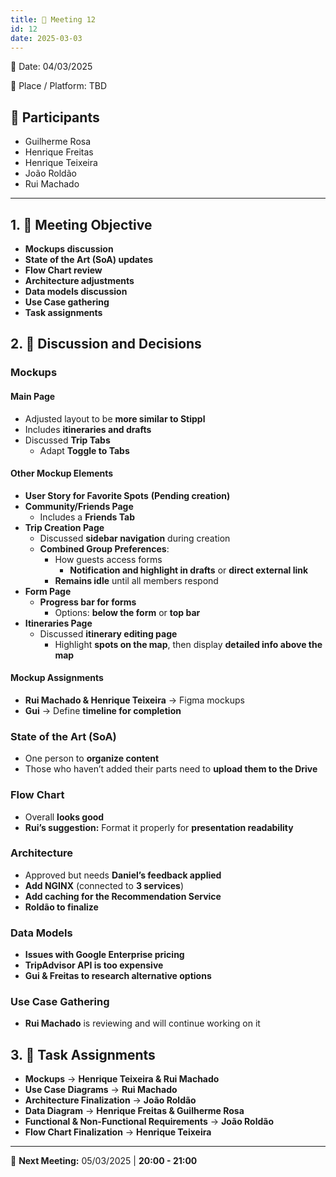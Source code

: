 ```yaml
---
title: 📝 Meeting 12
id: 12
date: 2025-03-03
---
```


📅 Date: 04/03/2025  

📍 Place / Platform: TBD  

## 👥 Participants  

- Guilherme Rosa  
- Henrique Freitas  
- Henrique Teixeira  
- João Roldão  
- Rui Machado  

---

## 1. 🎯 Meeting Objective  

- **Mockups discussion**  
- **State of the Art (SoA) updates**  
- **Flow Chart review**  
- **Architecture adjustments**  
- **Data models discussion**  
- **Use Case gathering**  
- **Task assignments**  

## 2. 💬 Discussion and Decisions  

### **Mockups**  

#### **Main Page**  
- Adjusted layout to be **more similar to Stippl**  
- Includes **itineraries and drafts**  
- Discussed **Trip Tabs**  
  - Adapt **Toggle to Tabs**  

#### **Other Mockup Elements**  
- **User Story for Favorite Spots** **(Pending creation)**  
- **Community/Friends Page**  
  - Includes a **Friends Tab**  
- **Trip Creation Page**  
  - Discussed **sidebar navigation** during creation  
  - **Combined Group Preferences**:  
    - How guests access forms  
      - **Notification and highlight in drafts** or **direct external link**  
    - **Remains idle** until all members respond  
- **Form Page**  
  - **Progress bar for forms**  
    - Options: **below the form** or **top bar**  
- **Itineraries Page**  
  - Discussed **itinerary editing page**  
    - Highlight **spots on the map**, then display **detailed info above the map**  

#### **Mockup Assignments**  
- **Rui Machado & Henrique Teixeira** → Figma mockups  
- **Gui** → Define **timeline for completion**  

### **State of the Art (SoA)**  

- One person to **organize content**  
- Those who haven’t added their parts need to **upload them to the Drive**  

### **Flow Chart**  

- Overall **looks good**  
- **Rui’s suggestion:** Format it properly for **presentation readability**  

### **Architecture**  

- Approved but needs **Daniel’s feedback applied**  
- **Add NGINX** (connected to **3 services**)  
- **Add caching for the Recommendation Service**  
- **Roldão to finalize**  

### **Data Models**  

- **Issues with Google Enterprise pricing**  
- **TripAdvisor API is too expensive**  
- **Gui & Freitas to research alternative options**  

### **Use Case Gathering**  

- **Rui Machado** is reviewing and will continue working on it  

## 3. 📝 Task Assignments  

- **Mockups** → **Henrique Teixeira & Rui Machado**  
- **Use Case Diagrams** → **Rui Machado**  
- **Architecture Finalization** → **João Roldão**  
- **Data Diagram** → **Henrique Freitas & Guilherme Rosa**  
- **Functional & Non-Functional Requirements** → **João Roldão**  
- **Flow Chart Finalization** → **Henrique Teixeira**  

---

📅 **Next Meeting:** 05/03/2025 | **20:00 - 21:00**  
